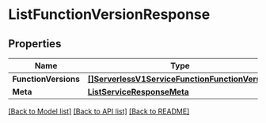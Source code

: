 # ListFunctionVersionResponse

## Properties

Name | Type | Description | Notes
------------ | ------------- | ------------- | -------------
**FunctionVersions** | [**[]ServerlessV1ServiceFunctionFunctionVersion**](serverless.v1.service.function.function_version.md) |  | [optional] 
**Meta** | [**ListServiceResponseMeta**](ListServiceResponse_meta.md) |  | [optional] 

[[Back to Model list]](../README.md#documentation-for-models) [[Back to API list]](../README.md#documentation-for-api-endpoints) [[Back to README]](../README.md)



